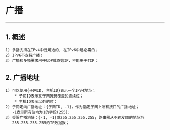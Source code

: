 # **广播**
***


## **1. 概述**
    1) 多播支持在IPv4中是可选的, 在IPv6中是必需的；
    2) IPv6不支持广播；
    3) 广播和多播要求用于UDP或原始IP，不能用于TCP；


## **2. 广播地址**
    1) 可以使用{子网ID, 主机ID}表示一个IPv4地址；
        * 子网ID表示又子网掩码覆盖的连续位；
        * 主机ID表示以外的位；
    2) 子网定向广播地址：{子网ID, -1}，作为指定子网上所有接口的广播地址；
       -1表示所有位均为1的字段(255);
    3) 受限广播地址：{-1, -1}或255.255.255.255; 路由器从不转发目的地址为
       255.255.255.255的IP数据报；
